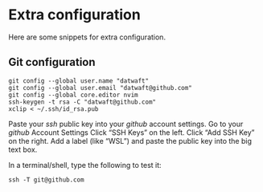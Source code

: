 # Extra configuration

Here are some snippets for extra configuration.

## Git configuration

```shell
git config --global user.name "datwaft"
git config --global user.email "datwaft@github.com"
git config --global core.editor nvim
ssh-keygen -t rsa -C "datwaft@github.com"
xclip < ~/.ssh/id_rsa.pub
```

Paste your *ssh* public key into your *github* account settings.
Go to your *github* Account Settings
Click “SSH Keys” on the left.
Click “Add SSH Key” on the right.
Add a label (like “WSL”) and paste the public key into the big text box.

In a terminal/shell, type the following to test it:

```shell
ssh -T git@github.com
```


